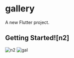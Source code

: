 # gallery

A new Flutter project.

## Getting Started![n2]

![n2](https://user-images.githubusercontent.com/96682844/150669752-45e32392-a26c-4bfa-9ef5-1a728606a93a.PNG)
![gal](https://user-images.githubusercontent.com/96682844/150943320-9828c94f-053b-43a5-b76b-86bfae9447e5.PNG)
